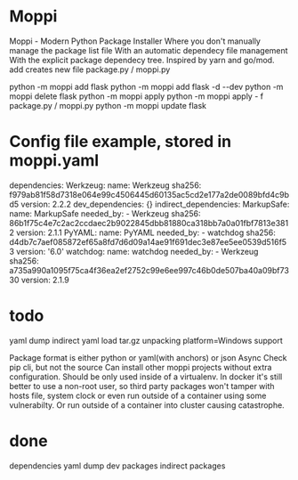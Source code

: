 # Moppi
Moppi - Modern Python Package Installer
Where you don't manually manage the package list file
With an automatic dependecy file management
With the explicit package dependecy tree. Inspired by yarn and go/mod.
add creates new file package.py / moppi.py

python -m moppi add flask
python -m moppi add flask -d --dev
python -m moppi delete flask
python -m moppi apply
python -m moppi apply - f package.py / moppi.py
python -m moppi update flask

# Config file example, stored in moppi.yaml
dependencies:
  Werkzeug:
    name: Werkzeug
    sha256: f979ab81f58d7318e064e99c4506445d60135ac5cd2e177a2de0089bfd4c9bd5
    version: 2.2.2
dev_dependencies: {}
indirect_dependencies:
  MarkupSafe:
    name: MarkupSafe
    needed_by:
    - Werkzeug
    sha256: 86b1f75c4e7c2ac2ccdaec2b9022845dbb81880ca318bb7a0a01fbf7813e3812
    version: 2.1.1
  PyYAML:
    name: PyYAML
    needed_by:
    - watchdog
    sha256: d4db7c7aef085872ef65a8fd7d6d09a14ae91f691dec3e87ee5ee0539d516f53
    version: '6.0'
  watchdog:
    name: watchdog
    needed_by:
    - Werkzeug
    sha256: a735a990a1095f75ca4f36ea2ef2752c99e6ee997c46b0de507ba40a09bf7330
    version: 2.1.9

# todo
yaml dump indirect
yaml load
tar.gz unpacking
platform=Windows support

Package format is either python or yaml(with anchors) or json
Async
Check pip cli, but not the source
Can install other moppi projects without extra configuration.
Should be only used inside of a virtualenv.
In docker it's still better to use a non-root user, so third party packages won't tamper with hosts file, system clock or even run outside of a container using some vulnerabilty. Or run outside of a container into cluster causing catastrophe.


# done
dependencies
yaml dump
dev packages
indirect packages
